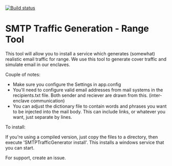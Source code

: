 [![Build status](https://ci.appveyor.com/api/projects/status/exjml2cdt4h17uke/branch/master?svg=true)](https://ci.appveyor.com/project/theturingnerd/rangesmtptrafficgenerator/branch/master)


# SMTP Traffic Generation - Range Tool

This tool will allow you to install a service which generates (somewhat) realistic email traffic for range. We use this tool to generate cover traffic and simulate email in our enclaves.

Couple of notes:

* Make sure you configure the Settings in app.config 
* You'll need to configure valid email addresses from mail systems in the recipients.txt file. Both sender and reciever are drawn from this. (inter-enclave communication)
* You can adjust the dictionary file to contain words and phrases you want to be injected into the mail body. This can include links, or whatever you want, just separate by lines.


To install:

If you're using a compiled version, just copy the files to a directory, then execute 'SMTPTrafficGenerator install'. This installs a windows service that you can start.


For support, create an issue.
